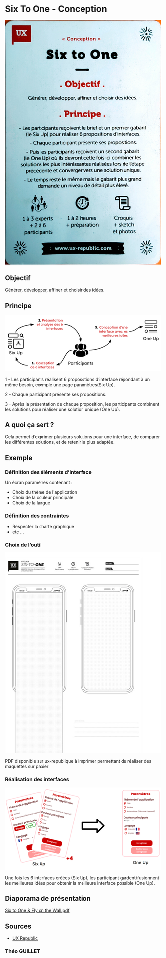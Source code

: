 # Six To One - Conception

![carte.jpg](carte.jpg)

## Objectif

Générer, développer, affiner et choisir des idées.

## Principe

![fonctionnement.png](fonctionnement.png)

1 - Les participants réalisent 6 proposotions d’interface répondant à un même besoin, exemple une page paramètres(Six Up).

2 - Chaque participant présente ses propositions.

3 - Après la présentation de chaque proposition, les participants combinent les solutions pour réaliser une solution unique (One Up).

## A quoi ça sert ?

Cela permet d’exprimer plusieurs solutions pour une interface, de comparer les différentes solutions, et de retenir la plus adaptée.

## Exemple

### Définition des éléments d’interface

Un écran paramètres contenant :

- Choix du thème de l'application
- Choix de la couleur principale
- Choix de la langue

### Définition des contraintes

- Respecter la charte graphique
- etc ...

### Choix de l’outil

![ux-pdf.png](ux-pdf.png)

PDF disponible sur ux-republique à imprimer permettant de réaliser des maquettes sur papier

### Réalisation des interfaces

![maquettes-exemple.png](maquettes-exemple.png)

Une fois les 6 interfaces créées (Six Up), les participant gardent/fusionnent les meilleures idées pour obtenir la meilleure interface possible (One Up).

## Diaporama de présentation

[Six to One & Fly on the Wall.pdf](Six_to_One__Fly_on_the_Wall.pdf)

## Sources

- [UX Republic](http://www.ux-republic.com)

### Théo GUILLET